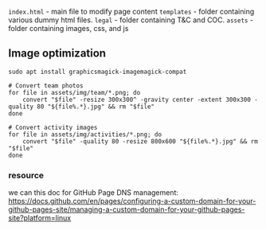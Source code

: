 `index.html` - main file to modify page content
`templates` - folder containing various dummy html files.
`legal` - folder containing T&C and COC.
`assets` - folder containing images, css, and js


## Image optimization
```
sudo apt install graphicsmagick-imagemagick-compat

# Convert team photos
for file in assets/img/team/*.png; do
    convert "$file" -resize 300x300^ -gravity center -extent 300x300 -quality 80 "${file%.*}.jpg" && rm "$file"
done

# Convert activity images
for file in assets/img/activities/*.png; do
    convert "$file" -quality 80 -resize 800x600 "${file%.*}.jpg" && rm "$file"
done
```

### resource
we can this doc for GitHub Page DNS management: https://docs.github.com/en/pages/configuring-a-custom-domain-for-your-github-pages-site/managing-a-custom-domain-for-your-github-pages-site?platform=linux